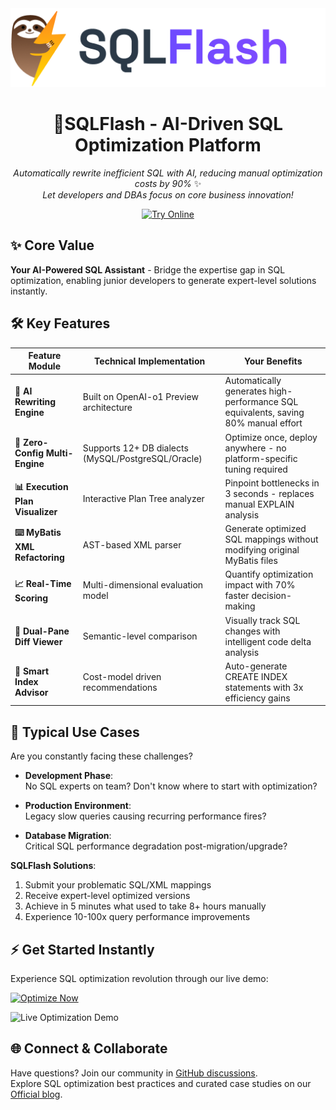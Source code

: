 <div align="center">
<img src="logo.png">


<h1>🚀SQLFlash - AI-Driven SQL Optimization Platform</h1>
  <p>
    <em>Automatically rewrite inefficient SQL with AI, reducing manual optimization costs by 90%</em> ✨<br>
    <em>Let developers and DBAs focus on core business innovation!</em>
  </p>

[![Try Online](https://img.shields.io/badge/TRY_LIVE_DEMO-Expert_Optimized_SQL-blue?style=for-the-badge&logo=databricks)](https://sqlflash.ai/app/)

</div>

## ✨ Core Value
​**​Your AI-Powered SQL Assistant​​**​ - Bridge the expertise gap in SQL optimization, enabling junior developers to generate expert-level solutions instantly.

## 🛠️ Key Features
| Feature Module | Technical Implementation | Your Benefits |
|---------|---------|---------|
| ​**​🤖 AI Rewriting Engine​**​ | Built on OpenAI-o1 Preview architecture | Automatically generates high-performance SQL equivalents, saving 80% manual effort |
| ​**​🔐 Zero-Config Multi-Engine​**​ | Supports 12+ DB dialects (MySQL/PostgreSQL/Oracle) | Optimize once, deploy anywhere - no platform-specific tuning required |
| ​**​📊 Execution Plan Visualizer​**​ | Interactive Plan Tree analyzer | Pinpoint bottlenecks in 3 seconds - replaces manual EXPLAIN analysis |
| ​**​⌨️ MyBatis XML Refactoring​**​ | AST-based XML parser | Generate optimized SQL mappings without modifying original MyBatis files |
| ​**​📈 Real-Time Scoring​**​ | Multi-dimensional evaluation model | Quantify optimization impact with 70% faster decision-making |
| ​**​🧩 Dual-Pane Diff Viewer​**​ | Semantic-level comparison | Visually track SQL changes with intelligent code delta analysis |
| ​**​📌 Smart Index Advisor​**​ | Cost-model driven recommendations | Auto-generate CREATE INDEX statements with 3x efficiency gains |

## 🎯 Typical Use Cases
Are you constantly facing these challenges?

- ​**​Development Phase​**​:<br>
  No SQL experts on team? Don't know where to start with optimization?
  
- ​**​Production Environment​**​:<br> 
  Legacy slow queries causing recurring performance fires?
  
- ​**​Database Migration​**​:<br>
  Critical SQL performance degradation post-migration/upgrade?

​**​SQLFlash Solutions​**​:
1. Submit your problematic SQL/XML mappings
2. Receive expert-level optimized versions
3. Achieve in 5 minutes what used to take 8+ hours manually
4. Experience 10-100x query performance improvements



## ⚡ Get Started Instantly
Experience SQL optimization revolution through our live demo:

[![Optimize Now](https://img.shields.io/badge/Click_Here_For_Free_Trial-Expert_Optimized_SQL-blue?style=for-the-badge&logo=databricks)](https://sqlflash.ai/app/)

![Live Optimization Demo](sqlflash-demo.gif)


## 🌐 Connect & Collaborate 

Have questions? Join our community in [GitHub discussions](https://github.com/orgs/sqlgenius/discussions).\
Explore SQL optimization best practices and curated case studies on our [Official blog](https://sqlflash.ai/blog). 
